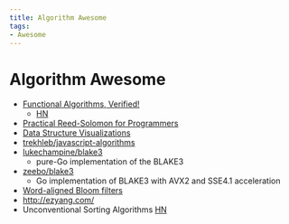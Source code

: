 ```yaml
---
title: Algorithm Awesome
tags:
- Awesome
---
```


# Algorithm Awesome

- [Functional Algorithms, Verified!](https://functional-algorithms-verified.org/)
  - [HN](https://news.ycombinator.com/item?id=28884229)
- [Practical Reed-Solomon for Programmers](https://berthub.eu/articles/posts/reed-solomon-for-programmers/)
- [Data Structure Visualizations](https://www.cs.usfca.edu/~galles/visualization/Algorithms.html)
- [trekhleb/javascript-algorithms](https://github.com/trekhleb/javascript-algorithms)
- [lukechampine/blake3](https://github.com/lukechampine/blake3)
  - pure-Go implementation of the BLAKE3
- [zeebo/blake3](https://github.com/zeebo/blake3)
  - Go implementation of BLAKE3 with AVX2 and SSE4.1 acceleration
- [Word-aligned Bloom filters](https://lemire.me/blog/2021/10/03/word-aligned-bloom-filters/)
- http://ezyang.com/
- Unconventional Sorting Algorithms [HN](https://news.ycombinator.com/item?id=28946451)
